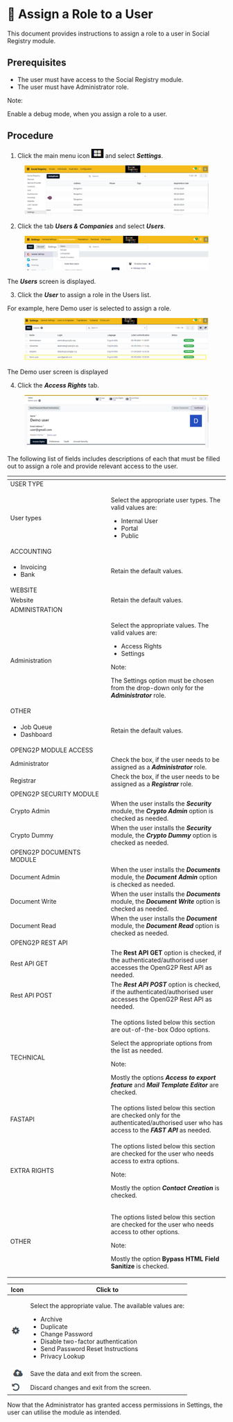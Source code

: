 # 📔 Assign a Role to a User

This document provides instructions to assign a role to a user in Social Registry module.

## Prerequisites

* The user must have access to the Social Registry module.
* The user must have Administrator role.

Note:

Enable a debug mode, when you assign a role to a user.

## Procedure

1. Click the main menu icon ![](../../../../.gitbook/assets/main-menu.png) and select _**Settings**_.

<figure><img src="../../../../.gitbook/assets/main-menu-sr.png" alt=""><figcaption></figcaption></figure>

2. Click the tab _**Users & Companies**_ and select _**Users**_.

<figure><img src="../../../../.gitbook/assets/user-companies-users.png" alt=""><figcaption></figcaption></figure>

The _**Users**_ screen is displayed.

3. Click the _**User**_ to assign a role in the Users list.

For example, here Demo user is selected to assign a role.

<figure><img src="../../../../.gitbook/assets/user-list-sr (1).png" alt=""><figcaption></figcaption></figure>

The Demo user screen is displayed

4. Click the _**Access Rights**_ tab.

<figure><img src="../../../../.gitbook/assets/access-rights-sr.png" alt=""><figcaption></figcaption></figure>

The following list of fields includes descriptions of each that must be filled out to assign a role and provide relevant access to the user.

<table><thead><tr><th width="218"></th><th></th></tr></thead><tbody><tr><td>USER TYPE</td><td></td></tr><tr><td>User types</td><td><p>Select the appropriate user types. The valid values are:</p><ul><li>Internal User</li><li>Portal</li><li>Public</li></ul></td></tr><tr><td>ACCOUNTING</td><td></td></tr><tr><td><ul><li>Invoicing </li><li>Bank</li></ul></td><td>Retain the default values.</td></tr><tr><td>WEBSITE</td><td></td></tr><tr><td>Website</td><td>Retain the default values.</td></tr><tr><td>ADMINISTRATION</td><td></td></tr><tr><td>Administration</td><td><p>Select the appropriate values. The valid values  are:</p><ul><li>Access Rights</li><li>Settings</li></ul><p>Note:</p><p>The Settings option must be chosen from the drop-down only for the <em><strong>Administrator</strong></em> role.</p></td></tr><tr><td>OTHER</td><td></td></tr><tr><td><ul><li>Job Queue </li><li>Dashboard</li></ul></td><td>Retain the default values.</td></tr><tr><td>OPENG2P MODULE ACCESS</td><td></td></tr><tr><td>Administrator</td><td>Check the box, if the user needs to be assigned as a <em><strong>Administrator</strong></em> role.</td></tr><tr><td>Registrar</td><td>Check the box, if the user needs to be assigned as a <em><strong>Registrar</strong></em> role.</td></tr><tr><td>OPENG2P SECURITY MODULE</td><td></td></tr><tr><td>Crypto Admin</td><td>When the user installs the <em><strong>Security</strong></em> module, the <em><strong>Crypto Admin</strong></em> option is checked as needed.</td></tr><tr><td>Crypto Dummy</td><td>When the user installs the <em><strong>Security</strong></em> module, the <em><strong>Crypto Dummy</strong></em> option is checked as needed.</td></tr><tr><td>OPENG2P DOCUMENTS MODULE</td><td></td></tr><tr><td>Document Admin</td><td>When the user installs the <em><strong>Documents</strong></em> module, the <em><strong>Document Admin</strong></em> option is checked as needed.</td></tr><tr><td>Document Write</td><td>When the user installs the <em><strong>Documents</strong></em> module, the <em><strong>Document Write</strong></em> option is checked as needed.</td></tr><tr><td>Document Read</td><td>When the user installs the <em><strong>Document</strong></em> module, the <em><strong>Document Read</strong></em> option is checked as needed.</td></tr><tr><td>OPENG2P REST API</td><td></td></tr><tr><td>Rest API GET</td><td>The <strong>Rest API GET</strong> option is checked, if the authenticated/authorised user accesses the OpenG2P Rest API as needed.</td></tr><tr><td>Rest API POST</td><td>The <em><strong>Rest API POST</strong></em> option is checked, if the authenticated/authorised user accesses the OpenG2P Rest API as needed.</td></tr><tr><td>TECHNICAL</td><td><p>The options listed below this section are out-of-the-box Odoo options.</p><p>Select the appropriate options from the list as needed.</p><p></p><p>Note:</p><p>Mostly the options <em><strong>Access to export feature</strong></em> and <em><strong>Mail Template Editor</strong></em> are checked.</p></td></tr><tr><td>FASTAPI</td><td>The options listed below this section are checked only for the authenticated/authorised user who has access to the <em><strong>FAST API</strong></em> as needed.</td></tr><tr><td>EXTRA RIGHTS</td><td><p>The options listed below this section are checked for the user who needs access to extra options.</p><p></p><p>Note:</p><p>Mostly the option <em><strong>Contact Creation</strong></em> is checked.</p></td></tr><tr><td>OTHER</td><td><p>The options listed below this section are checked for the user who needs access to other options.</p><p></p><p>Note:</p><p>Mostly the option <strong>Bypass HTML Field Sanitize</strong> is checked.</p></td></tr></tbody></table>

| Icon                                                                                         | Click to                                                                                                                                                                                                                                     |
| -------------------------------------------------------------------------------------------- | -------------------------------------------------------------------------------------------------------------------------------------------------------------------------------------------------------------------------------------------- |
| <img src="../../../../.gitbook/assets/Actions.png" alt="" data-size="original">              | <p>Select the appropriate value. The available values are: </p><ul><li>Archive</li><li>Duplicate</li><li>Change Password</li><li>Disable two-factor authentication</li><li>Send Password Reset Instructions</li><li>Privacy Lookup</li></ul> |
| <img src="../../../../.gitbook/assets/icon-save-manually.png" alt="" data-size="original">   | Save the data and exit from the screen.                                                                                                                                                                                                      |
| <img src="../../../../.gitbook/assets/discard-changes-icon.png" alt="" data-size="original"> | Discard changes and exit from the screen.                                                                                                                                                                                                    |

Now that the Administrator has granted access permissions in Settings, the user can utilise the module as intended.
